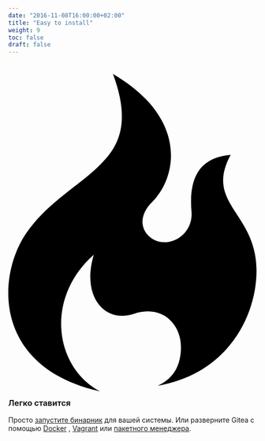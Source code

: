 ```yaml
---
date: "2016-11-08T16:00:00+02:00"
title: "Easy to install"
weight: 9
toc: false
draft: false
---
```

<h3 class="subtitle is-3">
	<svg class="octicon octicon-flame" viewBox="0 0 12 16" version="1.1" aria-hidden="true">
		<path fill-rule="evenodd" d="M5.05.31c.81 2.17.41 3.38-.52 4.31C3.55 5.67 1.98 6.45.9 
7.98c-1.45 2.05-1.7 6.53 3.53 7.7-2.2-1.16-2.67-4.52-.3-6.61-.61 2.03.53 3.33 1.94 2.86 1.39-.47 2.3.53 2.27 
1.67-.02.78-.31 1.44-1.13 1.81 3.42-.59 4.78-3.42 4.78-5.56 0-2.84-2.53-3.22-1.25-5.61-1.52.13-2.03 1.13-1.89 
2.75.09 1.08-1.02 1.8-1.86 1.33-.67-.41-.66-1.19-.06-1.78C8.18 5.31 8.68 2.45 5.05.32L5.03.3l.02.01z"></path>
	</svg>
	Легко ставится  
</h3>

Просто [запустите бинарник](https://docs.gitea.io/en-us/install-from-binary/) для вашей системы.
Или разверните Gitea с помощью [Docker](https://github.com/go-gitea/gitea/tree/master/docker) , 
[Vagrant](https://github.com/geerlingguy/ansible-vagrant-examples/tree/master/gogs)
или  [пакетного менеджера](https://docs.gitea.io/en-us/install-from-package/).

